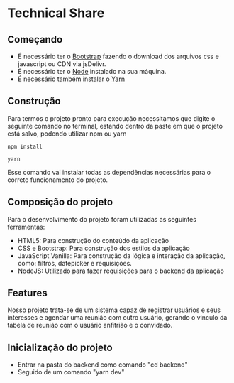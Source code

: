 # Technical Share

## Começando

- É necessário ter o [Bootstrap](https://getbootstrap.com/docs/5.1/getting-started/download/) fazendo o download dos arquivos css e javascript ou CDN via jsDelivr.
- É necessário ter o [Node](https://https://nodejs.org/en/) instalado na sua máquina.
- É necessário também instalar o [Yarn](https://yarnpkg.com/)

## Construção

Para termos o projeto pronto para execução necessitamos que digite o seguinte comando no terminal, estando dentro da paste em que o projeto está salvo, podendo utilizar npm ou yarn

```shell
npm install
```

```shell
yarn
```

Esse comando vai instalar todas as dependências necessárias para o correto funcionamento do projeto.

## Composição do projeto

Para o desenvolvimento do projeto foram utilizadas as seguintes ferramentas:

- HTML5: Para construção do conteúdo da aplicação
- CSS e Bootstrap: Para construção dos estilos da aplicação
- JavaScript Vanilla: Para construção da lógica e interação da aplicação, como: filtros, datepicker e requisições.
- NodeJS: Utilizado para fazer requisições para o backend da aplicação

## Features

Nosso projeto trata-se de um sistema capaz de registrar usuários e seus interesses e agendar uma reunião com outro usuário, gerando o vinculo da tabela de reunião com o usuário anfitrião e o convidado.

## Inicialização do projeto

- Entrar na pasta do backend como comando "cd backend"
- Seguido de um comando "yarn dev"